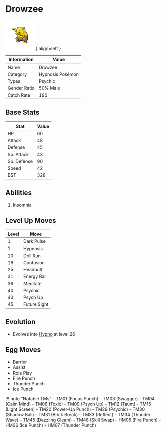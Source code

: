 # Drowzee

![Drowzee](../images/pokemon/96.png){ align=left }

| Information | Value |
|------------|--------|
| Name | Drowzee |
| Category | Hypnosis Pokémon |
| Types | Psychic |
| Gender Ratio | 50% Male |
| Catch Rate | 190 |

## Base Stats

| Stat | Value |
|------|-------|
| HP | 60 |
| Attack | 48 |
| Defense | 45 |
| Sp. Attack | 43 |
| Sp. Defense | 90 |
| Speed | 42 |
| BST | 328 |

## Abilities
1. Insomnia

## Level Up Moves
| Level | Move |
|-------|------|
| 1 | Dark Pulse |
| 1 | Hypnosis |
| 10 | Drill Run |
| 18 | Confusion |
| 25 | Headbutt |
| 31 | Energy Ball |
| 36 | Meditate |
| 40 | Psychic |
| 43 | Psych Up |
| 45 | Future Sight |

## Evolution
- Evolves into [Hypno](097-hypno.md) at level 26

## Egg Moves
- Barrier
- Assist
- Role Play
- Fire Punch
- Thunder Punch
- Ice Punch

!!! note "Notable TMs"
    - TM01 (Focus Punch)
    - TM03 (Swagger)
    - TM04 (Calm Mind)
    - TM06 (Toxic)
    - TM09 (Psych Up)
    - TM12 (Taunt)
    - TM16 (Light Screen)
    - TM20 (Power-Up Punch)
    - TM29 (Psychic)
    - TM30 (Shadow Ball)
    - TM31 (Brick Break)
    - TM33 (Reflect)
    - TM34 (Thunder Wave)
    - TM45 (Dazzling Gleam)
    - TM48 (Skill Swap)
    - HM05 (Fire Punch)
    - HM06 (Ice Punch)
    - HM07 (Thunder Punch)
